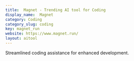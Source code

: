 ```yaml
---
title:  Magnet - Trending AI tool for Coding
display_name:  Magnet
category: Coding
category_slug: coding
key: magnet_run
website: https://www.magnet.run/
layout: aitool
---
```


Streamlined coding assistance for enhanced development.
